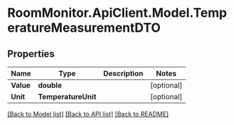 # RoomMonitor.ApiClient.Model.TemperatureMeasurementDTO

## Properties

Name | Type | Description | Notes
------------ | ------------- | ------------- | -------------
**Value** | **double** |  | [optional] 
**Unit** | **TemperatureUnit** |  | [optional] 

[[Back to Model list]](../README.md#documentation-for-models) [[Back to API list]](../README.md#documentation-for-api-endpoints) [[Back to README]](../README.md)

